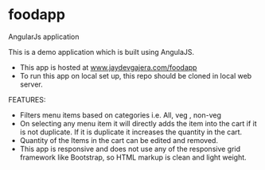 # foodapp
AngularJs application

This is a demo application which is built using AngulaJS. 

- This app is hosted at www.jaydevgajera.com/foodapp
- To run this app on local set up, this repo should be cloned in local web server.


FEATURES:

- Filters menu items based on categories i.e. All, veg , non-veg
- On selecting any menu item it will directly adds the item into the cart if it is not duplicate. If it is duplicate it      increases 
  the quantity in the cart.
- Quantity of the Items in the cart can be edited and removed.
- This app is responsive and does not use any of the responsive grid framework like Bootstrap, so HTML markup is clean and light weight.

